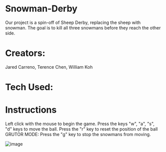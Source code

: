 # Snowman-Derby
Our project is a spin-off of Sheep Derby, replacing the sheep with snowman. The goal is to kill all three snowmans before they reach the other side. 

# Creators:
Jared Carreno, Terence Chen, William Koh

# Tech Used:

# Instructions
Left click with the mouse to begin the game. 
Press the keys "w", "a", "s", "d" keys to move the ball. 
Press the "r" key to reset the position of the ball
GRUTOR MODE: Press the "g" key to stop the snowmans from moving. 

![image](https://user-images.githubusercontent.com/68515161/228981648-c6c3b9f9-4045-430d-baf1-e17f174356bd.png)
